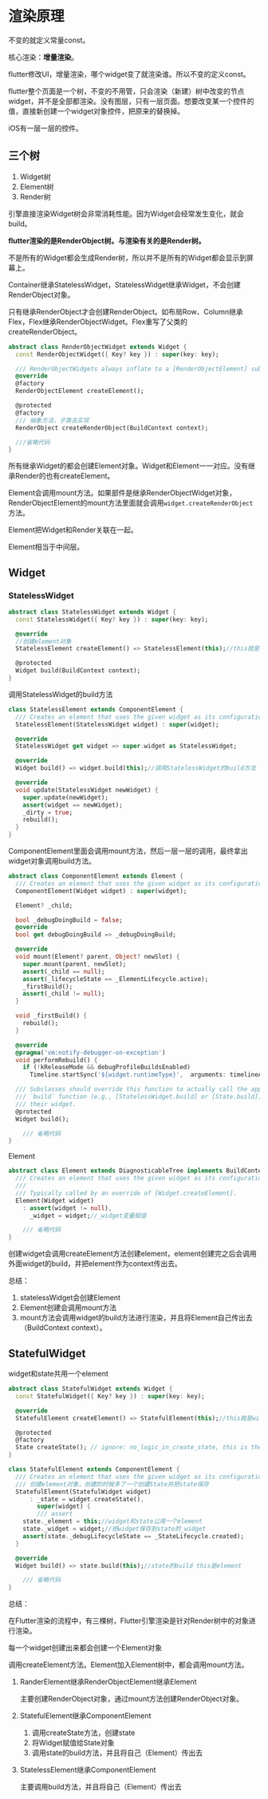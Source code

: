 # 渲染原理

不变的就定义常量const。

核心渲染：**增量渲染**。

flutter修改UI，增量渲染，哪个widget变了就渲染谁。所以不变的定义const。

flutter整个页面是一个树，不变的不用管，只会渲染（新建）树中改变的节点widget，并不是全部都渲染。没有图层，只有一层页面。想要改变某一个控件的值，直接新创建一个widget对象控件，把原来的替换掉。

iOS有一层一层的控件。

## 三个树

1. Widget树
2. Element树
3. Render树

引擎直接渲染Widget树会非常消耗性能。因为Widget会经常发生变化，就会build。

**flutter渲染的是RenderObject树。与渲染有关的是Render树。**

不是所有的Widget都会生成Render树，所以并不是所有的Widget都会显示到屏幕上。

Container继承StatelessWidget，StatelessWidget继承Widget，不会创建RenderObject对象。

只有继承RenderObject才会创建RenderObject。如布局Row、Column继承Flex，Flex继承RenderObjectWidget。Flex重写了父类的createRenderObject。

```dart
abstract class RenderObjectWidget extends Widget {
  const RenderObjectWidget({ Key? key }) : super(key: key);

  /// RenderObjectWidgets always inflate to a [RenderObjectElement] subclass.
  @override
  @factory
  RenderObjectElement createElement();

  @protected
  @factory
  /// 抽象方法，子类去实现
  RenderObject createRenderObject(BuildContext context);

  ///省略代码
}
```

所有继承Widget的都会创建Element对象。Widget和Element一一对应。没有继承Render的也有createElement。

Element会调用mount方法。如果部件是继承RenderObjectWidget对象，RenderObjectElement的mount方法里面就会调用`widget.createRenderObject`方法。

Element把Widget和Render关联在一起。

Element相当于中间层。

## Widget

### StatelessWidget

```dart
abstract class StatelessWidget extends Widget {
  const StatelessWidget({ Key? key }) : super(key: key);

  @override
  //创建element对象
  StatelessElement createElement() => StatelessElement(this);//this就是widget

  @protected
  Widget build(BuildContext context);
}
```

调用StatelessWidget的build方法

```dart
class StatelessElement extends ComponentElement {
  /// Creates an element that uses the given widget as its configuration.
  StatelessElement(StatelessWidget widget) : super(widget);

  @override
  StatelessWidget get widget => super.widget as StatelessWidget;

  @override
  Widget build() => widget.build(this);//调用StatelessWidget的build方法

  @override
  void update(StatelessWidget newWidget) {
    super.update(newWidget);
    assert(widget == newWidget);
    _dirty = true;
    rebuild();
  }
}
```

ComponentElement里面会调用mount方法，然后一层一层的调用，最终拿出widget对象调用build方法。

```dart
abstract class ComponentElement extends Element {
  /// Creates an element that uses the given widget as its configuration.
  ComponentElement(Widget widget) : super(widget);

  Element? _child;

  bool _debugDoingBuild = false;
  @override
  bool get debugDoingBuild => _debugDoingBuild;

  @override
  void mount(Element? parent, Object? newSlot) {
    super.mount(parent, newSlot);
    assert(_child == null);
    assert(_lifecycleState == _ElementLifecycle.active);
    _firstBuild();
    assert(_child != null);
  }

  void _firstBuild() {
    rebuild();
  }

  @override
  @pragma('vm:notify-debugger-on-exception')
  void performRebuild() {
    if (!kReleaseMode && debugProfileBuildsEnabled)
      Timeline.startSync('${widget.runtimeType}',  arguments: timelineArgumentsIndicatingLandmarkEvent);

  /// Subclasses should override this function to actually call the appropriate
  /// `build` function (e.g., [StatelessWidget.build] or [State.build]) for
  /// their widget.
  @protected
  Widget build();

	/// 省略代码
}
```

Element

```dart
abstract class Element extends DiagnosticableTree implements BuildContext {
  /// Creates an element that uses the given widget as its configuration.
  ///
  /// Typically called by an override of [Widget.createElement].
  Element(Widget widget)
    : assert(widget != null),
      _widget = widget;//_widget变量赋值

	/// 省略代码
}
```

创建widget会调用createElement方法创建element，element创建完之后会调用外面widget的build，并把element作为context传出去。

总结：

1. statelessWidget会创建Element
2. Element创建会调用mount方法
3. mount方法会调用widget的build方法进行渲染，并且将Element自己传出去（BuildContext context）。

## StatefulWidget

widget和state共用一个element

```dart
abstract class StatefulWidget extends Widget {
  const StatefulWidget({ Key? key }) : super(key: key);

  @override
  StatefulElement createElement() => StatefulElement(this);//this就是widget

  @protected
  @factory
  State createState(); // ignore: no_logic_in_create_state, this is the original sin
}
```

```dart
class StatefulElement extends ComponentElement {
  /// Creates an element that uses the given widget as its configuration.
  /// 创建element对象，创建的时候多了一个创建State并把state保存
  StatefulElement(StatefulWidget widget)
      : _state = widget.createState(),
        super(widget) {
		/// assert
    state._element = this;//widget和state公用一个element
    state._widget = widget;//把widget保存到state的_widget
    assert(state._debugLifecycleState == _StateLifecycle.created);
  }

  @override
  Widget build() => state.build(this);//state的build this是element

	/// 省略代码
}
```

总结：

在Flutter渲染的流程中，有三棵树，Flutter引擎渲染是针对Render树中的对象进行渲染。

每一个widget创建出来都会创建一个Element对象

调用createElement方法。Element加入Element树中，都会调用mount方法。

1. RanderElement继承RenderObjectElement继承Element

   主要创建RenderObject对象，通过mount方法创建RenderObject对象。

2. StatefulElement继承ComponentElement

   1. 调用createState方法，创建state
   2. 将Widget赋值给State对象
   3. 调用state的build方法，并且将自己（Element）传出去

3. StatelessElement继承ComponentElement

   主要调用build方法，并且将自己（Element）传出去

